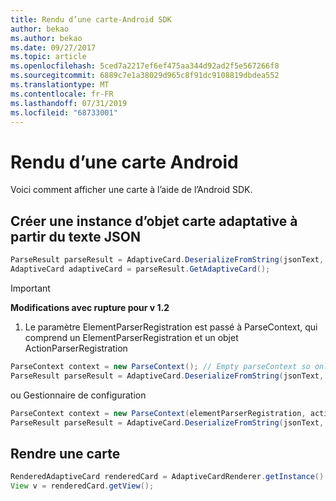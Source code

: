 ```yaml
---
title: Rendu d’une carte-Android SDK
author: bekao
ms.author: bekao
ms.date: 09/27/2017
ms.topic: article
ms.openlocfilehash: 5ced7a2217ef6ef475aa344d92ad2f5e567266f8
ms.sourcegitcommit: 6889c7e1a38029d965c8f91dc9108819dbdea552
ms.translationtype: MT
ms.contentlocale: fr-FR
ms.lasthandoff: 07/31/2019
ms.locfileid: "68733001"
---
```

# <a name="render-a-card---android"></a>Rendu d’une carte Android

Voici comment afficher une carte à l’aide de l’Android SDK.

## <a name="create-adaptive-card-object-instance-from-json-text"></a>Créer une instance d’objet carte adaptative à partir du texte JSON

```java
ParseResult parseResult = AdaptiveCard.DeserializeFromString(jsonText, AdaptiveCardRenderer.VERSION, elementParserRegistration);
AdaptiveCard adaptiveCard = parseResult.GetAdaptiveCard();
```
> [!IMPORTANT]
> **Modifications avec rupture pour v 1.2**
> 

1. Le paramètre ElementParserRegistration est passé à ParseContext, qui comprend un ElementParserRegistration et un objet ActionParserRegistration

```java
ParseContext context = new ParseContext(); // Empty parseContext so only known elements up to v1.2 will be parsed
ParseResult parseResult = AdaptiveCard.DeserializeFromString(jsonText, AdaptiveCardRenderer.VERSION, context);
```

ou Gestionnaire de configuration

```java
ParseContext context = new ParseContext(elementParserRegistration, actionParserRegistration);
ParseResult parseResult = AdaptiveCard.DeserializeFromString(jsonText, AdaptiveCardRenderer.VERSION, context);
```

## <a name="render-a-card"></a>Rendre une carte

```java
RenderedAdaptiveCard renderedCard = AdaptiveCardRenderer.getInstance().render(context, fragmentManager, adaptiveCard, cardActionHandler, hostConfig);
View v = renderedCard.getView();
```
